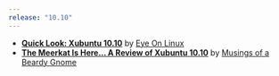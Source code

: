 ```yaml
---
release: "10.10"
---
```


- **[Quick Look: Xubuntu 10.10](http://eyeonlinux.com/2010/10/19/quick-look-xubuntu-10-10/)** by [Eye On Linux](http://eyeonlinux.com/)
- **[The Meerkat Is Here… A Review of Xubuntu 10.10](http://beardygnome.co.uk/2010/10/16/the-meercat-is-here-a-review-of-xubuntu-10-1/)** by [Musings of a Beardy Gnome](http://beardygnome.co.uk/)
